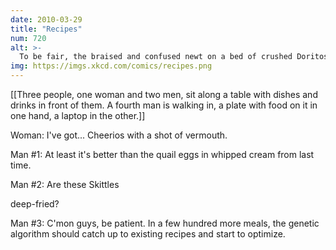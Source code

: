 ```yaml
---
date: 2010-03-29
title: "Recipes"
num: 720
alt: >-
  To be fair, the braised and confused newt on a bed of crushed Doritos turned out to be delicious.
img: https://imgs.xkcd.com/comics/recipes.png
---
```

[[Three people, one woman and two men, sit along a table with dishes and drinks in front of them. A fourth man is walking in, a plate with food on it in one hand, a laptop in the other.]]

Woman: I've got... Cheerios with a shot of vermouth.

Man #1: At least it's better than the quail eggs in whipped cream from last time.

Man #2: Are these Skittles 

deep-fried?

Man #3: C'mon guys, be patient. In a few hundred more meals, the genetic algorithm should catch up to existing recipes and start to optimize.

